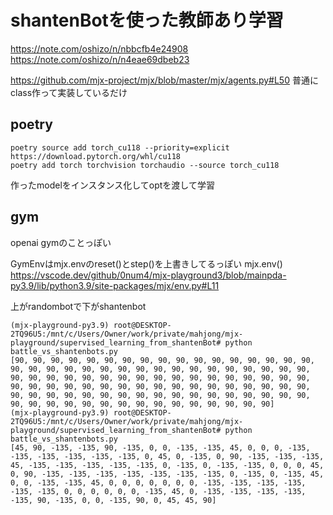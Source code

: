 # shantenBotを使った教師あり学習
https://note.com/oshizo/n/nbbcfb4e24908
https://note.com/oshizo/n/n4eae69dbeb23

https://github.com/mjx-project/mjx/blob/master/mjx/agents.py#L50
普通にclass作って実装しているだけ

## poetry
```
poetry source add torch_cu118 --priority=explicit https://download.pytorch.org/whl/cu118
poetry add torch torchvision torchaudio --source torch_cu118
```

作ったmodelをインスタンス化してoptを渡して学習

## gym
openai gymのことっぽい

GymEnvはmjx.envのreset()とstep()を上書きしてるっぽい
mjx.env()
https://vscode.dev/github/0num4/mjx-playground3/blob/mainpda-py3.9/lib/python3.9/site-packages/mjx/env.py#L11


上がrandombotで下がshantenbot

```
(mjx-playground-py3.9) root@DESKTOP-2TQ96U5:/mnt/c/Users/Owner/work/private/mahjong/mjx-playground/supervised_learning_from_shantenBot# python battle_vs_shantenbots.py 
[90, 90, 90, 90, 90, 90, 90, 90, 90, 90, 90, 90, 90, 90, 90, 90, 90, 90, 90, 90, 90, 90, 90, 90, 90, 90, 90, 90, 90, 90, 90, 90, 90, 90, 90, 90, 90, 90, 90, 90, 90, 90, 90, 90, 90, 90, 90, 90, 90, 90, 90, 90, 90, 90, 90, 90, 90, 90, 90, 90, 90, 90, 90, 90, 90, 90, 90, 90, 90, 90, 90, 90, 90, 90, 90, 90, 90, 90, 90, 90, 90, 90, 90, 90, 90, 90, 90, 90, 90, 90, 90, 90, 90, 90, 90, 90, 90, 90, 90, 90]
(mjx-playground-py3.9) root@DESKTOP-2TQ96U5:/mnt/c/Users/Owner/work/private/mahjong/mjx-playground/supervised_learning_from_shantenBot# python battle_vs_shantenbots.py 
[45, 90, -135, -135, 90, -135, 0, 0, -135, -135, 45, 0, 0, 0, -135, -135, -135, -135, -135, -135, 0, 45, 0, -135, 0, 90, -135, -135, -135, 45, -135, -135, -135, -135, -135, 0, -135, 0, -135, -135, 0, 0, 0, 45, 0, 90, -135, -135, -135, -135, -135, -135, -135, 0, -135, 0, -135, 45, 0, 0, -135, -135, 45, 0, 0, 0, 0, 0, 0, 0, -135, -135, -135, -135, -135, -135, 0, 0, 0, 0, 0, 0, -135, 45, 0, -135, -135, -135, -135, -135, 90, -135, 0, 0, -135, 90, 0, 45, 45, 90]
```